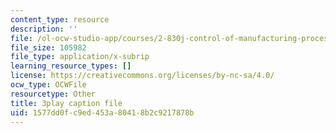 ```yaml
---
content_type: resource
description: ''
file: /ol-ocw-studio-app/courses/2-830j-control-of-manufacturing-processes-sma-6303-spring-2008/1577dd0fc9ed453a80418b2c9217878b_vHxLQwZtAD8.srt
file_size: 105982
file_type: application/x-subrip
learning_resource_types: []
license: https://creativecommons.org/licenses/by-nc-sa/4.0/
ocw_type: OCWFile
resourcetype: Other
title: 3play caption file
uid: 1577dd0f-c9ed-453a-8041-8b2c9217878b
---
```

